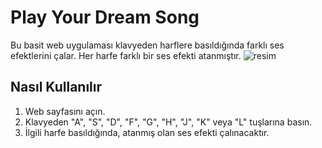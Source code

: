 # Play Your Dream Song

Bu basit web uygulaması klavyeden harflere basıldığında farklı ses efektlerini çalar. Her harfe farklı bir ses efekti atanmıştır.
![resim](./assets/ekran.png)

## Nasıl Kullanılır

1. Web sayfasını açın.
2. Klavyeden "A", "S", "D", "F", "G", "H", "J", "K" veya "L" tuşlarına basın.
3. İlgili harfe basıldığında, atanmış olan ses efekti çalınacaktır.